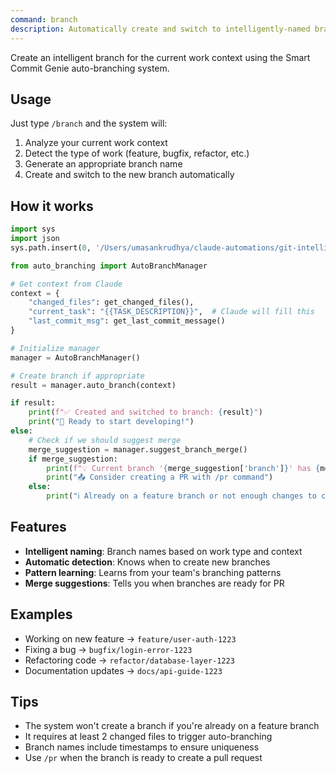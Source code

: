 ```yaml
---
command: branch
description: Automatically create and switch to intelligently-named branches
---
```


Create an intelligent branch for the current work context using the Smart Commit Genie auto-branching system.

## Usage
Just type `/branch` and the system will:
1. Analyze your current work context
2. Detect the type of work (feature, bugfix, refactor, etc.)
3. Generate an appropriate branch name
4. Create and switch to the new branch automatically

## How it works
```python
import sys
import json
sys.path.insert(0, '/Users/umasankrudhya/claude-automations/git-intelligence/src')

from auto_branching import AutoBranchManager

# Get context from Claude
context = {
    "changed_files": get_changed_files(),
    "current_task": "{{TASK_DESCRIPTION}}",  # Claude will fill this
    "last_commit_msg": get_last_commit_message()
}

# Initialize manager
manager = AutoBranchManager()

# Create branch if appropriate
result = manager.auto_branch(context)

if result:
    print(f"✅ Created and switched to branch: {result}")
    print("🚀 Ready to start developing!")
else:
    # Check if we should suggest merge
    merge_suggestion = manager.suggest_branch_merge()
    if merge_suggestion:
        print(f"💡 Current branch '{merge_suggestion['branch']}' has {merge_suggestion['commits']} commits")
        print("📤 Consider creating a PR with /pr command")
    else:
        print("ℹ️ Already on a feature branch or not enough changes to create new branch")
```

## Features
- **Intelligent naming**: Branch names based on work type and context
- **Automatic detection**: Knows when to create new branches
- **Pattern learning**: Learns from your team's branching patterns
- **Merge suggestions**: Tells you when branches are ready for PR

## Examples
- Working on new feature → `feature/user-auth-1223`
- Fixing a bug → `bugfix/login-error-1223`  
- Refactoring code → `refactor/database-layer-1223`
- Documentation updates → `docs/api-guide-1223`

## Tips
- The system won't create a branch if you're already on a feature branch
- It requires at least 2 changed files to trigger auto-branching
- Branch names include timestamps to ensure uniqueness
- Use `/pr` when the branch is ready to create a pull request